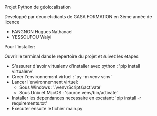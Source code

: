 Projet Python de géolocalisation

Developpé par deux etudiants de GASA FORMATION en 3ème année de licence
- FANGNON Hugues Nathanael
- YESSOUFOU Walyi

Pour l'installer:

Ouvrir le terminal dans le repertoire du projet et suivez les etapes:
- S'assurer d'avoir virtualenv d'installer avec python : 'pip install virtualenv'
- Creer l'environnement virtuel : 'py -m venv venv'
- Lancer l'environnemnent virtuel:
    - Sous Windows : '.\venv\Scripts\activate'
    - Sous Unix et MacOS : 'source venv/bin/activate'
- Installer les dependances necessaire en excutant: 'pip install -r requirements.txt'
- Executer ensuite le fichier main.py